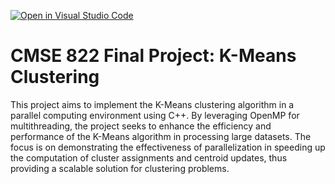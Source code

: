 [![Open in Visual Studio Code](https://classroom.github.com/assets/open-in-vscode-718a45dd9cf7e7f842a935f5ebbe5719a5e09af4491e668f4dbf3b35d5cca122.svg)](https://classroom.github.com/online_ide?assignment_repo_id=14600039&assignment_repo_type=AssignmentRepo)
# CMSE 822 Final Project: K-Means Clustering

This project aims to implement the K-Means clustering algorithm in a parallel computing environment using C++. By leveraging OpenMP for multithreading, the project seeks to enhance the efficiency and performance of the K-Means algorithm in processing large datasets. The focus is on demonstrating the effectiveness of parallelization in speeding up the computation of cluster assignments and centroid updates, thus providing a scalable solution for clustering problems.
